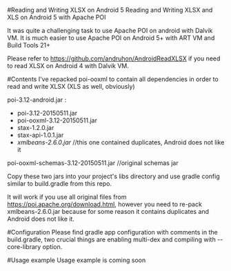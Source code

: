 #Reading and Writing XLSX on Android 5
Reading and Writing XLSX and XLS on Android 5 with Apache POI

It was quite a challenging task to use Apache POI on android with Dalvik VM. It is much easier to use Apache POI on Android 5+ with ART VM and Build Tools 21+

Please refer to https://github.com/andruhon/AndroidReadXLSX if you need to read XLSX on Android 4 with Dalvik VM.

#Contents
I've repacked poi-ooxml to contain all dependencies in order to read and write XLSX (XLS as well, obviously)

poi-3.12-android.jar :  
* poi-3.12-20150511.jar  
* poi-ooxml-3.12-20150511.jar  
* stax-1.2.0.jar  
* stax-api-1.0.1.jar  
* *xmlbeans-2.6.0.jar* //this one contained duplicates, Android does not like it

poi-ooxml-schemas-3.12-20150511.jar //original schemas jar

Copy these two jars into your project's libs directory and use gradle config similar to build.gradle from this repo.

It will work if you use all original files from https://poi.apache.org/download.html, however you need to re-pack xmlbeans-2.6.0.jar because for some reason it contains duplicates and Android does not like it.

#Configuration
Please find gradle app configuration with comments in the build.gradle, two crucial things are enabling multi-dex and compiling with --core-library option.

#Usage example
Usage example is coming soon
